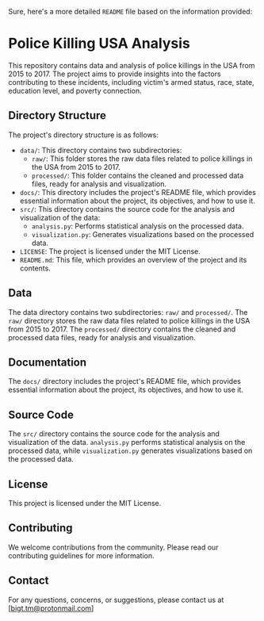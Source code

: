 Sure, here's a more detailed `README` file based on the information provided:

Police Killing USA Analysis
==========================

This repository contains data and analysis of police killings in the USA from 2015 to 2017. The project aims to provide insights into the factors contributing to these incidents, including victim's armed status, race, state, education level, and poverty connection.

Directory Structure
-------------------

The project's directory structure is as follows:

* `data/`: This directory contains two subdirectories:
	+ `raw/`: This folder stores the raw data files related to police killings in the USA from 2015 to 2017.
	+ `processed/`: This folder contains the cleaned and processed data files, ready for analysis and visualization.
* `docs/`: This directory includes the project's README file, which provides essential information about the project, its objectives, and how to use it.
* `src/`: This directory contains the source code for the analysis and visualization of the data:
	+ `analysis.py`: Performs statistical analysis on the processed data.
	+ `visualization.py`: Generates visualizations based on the processed data.
* `LICENSE`: The project is licensed under the MIT License.
* `README.md`: This file, which provides an overview of the project and its contents.

Data
----

The data directory contains two subdirectories: `raw/` and `processed/`. The `raw/` directory stores the raw data files related to police killings in the USA from 2015 to 2017. The `processed/` directory contains the cleaned and processed data files, ready for analysis and visualization.

Documentation
-------------

The `docs/` directory includes the project's README file, which provides essential information about the project, its objectives, and how to use it.

Source Code
-----------

The `src/` directory contains the source code for the analysis and visualization of the data. `analysis.py` performs statistical analysis on the processed data, while `visualization.py` generates visualizations based on the processed data.

License
-------

This project is licensed under the MIT License.

Contributing
------------

We welcome contributions from the community. Please read our contributing guidelines for more information.

Contact
-------

For any questions, concerns, or suggestions, please contact us at [bigt.tm@protonmail.com]
